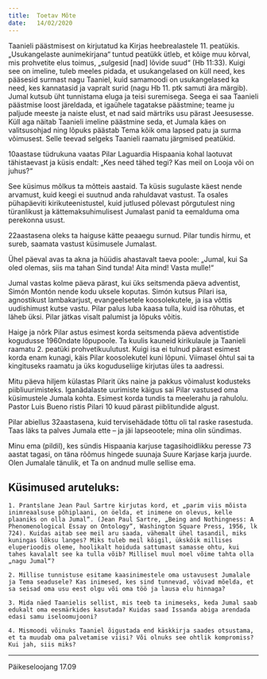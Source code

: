```yaml
---
title:  Toetav Mõte
date:   14/02/2020
---
```



Taanieli päästmisest on kirjutatud ka Kirjas heebrealastele 11. peatükis. „Usukangelaste aunimekirjana“ tuntud peatükk ütleb, et kõige muu kõrval, mis prohvetite elus toimus, „sulgesid [nad] lõvide suud“ (Hb 11:33). Kuigi see on imeline, tuleb meeles pidada, et usukangelased on küll need, kes pääsesid surmast nagu Taaniel, kuid samamoodi on usukangelased ka need, kes kannatasid ja vapralt surid (nagu Hb 11. ptk samuti ära märgib). Jumal kutsub üht tunnistama eluga ja teisi suremisega. Seega ei saa Taanieli päästmise loost järeldada, et igaühele tagatakse päästmine; teame ju paljude meeste ja naiste elust, et nad said märtriks usu pärast Jeesusesse. Küll aga näitab Taanieli imeline päästmine seda, et Jumala käes on valitsusohjad ning lõpuks päästab Tema kõik oma lapsed patu ja surma võimusest. Selle teevad selgeks Taanieli raamatu järgmised peatükid.

10aastase tüdrukuna vaatas Pilar Laguardia Hispaania kohal laotuvat tähistaevast ja küsis endalt: „Kes need tähed tegi? Kas meil on Looja või on juhus?“

See küsimus mõlkus ta mõtteis aastaid. Ta küsis sugulaste käest nende arvamust, kuid keegi ei suutnud anda rahuldavat vastust. Ta osales pühapäeviti kirikuteenistustel, kuid jutlused põlevast põrgutulest ning türanlikust ja kättemaksuhimulisest Jumalast panid ta eemalduma oma perekonna usust.

22aastasena oleks ta haiguse kätte peaaegu surnud. Pilar tundis hirmu, et sureb, saamata vastust küsimusele Jumalast.

Ühel päeval avas ta akna ja hüüdis ahastavalt taeva poole: „Jumal, kui Sa oled olemas, siis ma tahan Sind tunda! Aita mind! Vasta mulle!“

Jumal vastas kolme päeva pärast, kui üks seitsmenda päeva adventist, Simón Montón nende kodu uksele koputas. Simón kutsus Pilari isa, agnostikust lambakarjust, evangeelsetele koosolekutele, ja isa võttis uudishimust kutse vastu. Pilar palus luba kaasa tulla, kuid isa rõhutas, et läheb üksi. Pilar jätkas visalt palumist ja lõpuks võitis.

Haige ja nõrk Pilar astus esimest korda seitsmenda päeva adventistide kogudusse 1960ndate lõpupoole. Ta kuulis kauneid kirikulaule ja Taanieli raamatu 2. peatüki prohvetikuulutust. Kuigi isa ei tulnud pärast esimest korda enam kunagi, käis Pilar koosolekutel kuni lõpuni. Viimasel õhtul sai ta kingituseks raamatu ja üks koguduseliige kirjutas üles ta aadressi.

Mitu päeva hiljem külastas Pilarit üks naine ja pakkus võimalust kodusteks piibliuurimisteks. Iganädalaste uurimiste käigus sai Pilar vastused oma küsimustele Jumala kohta. Esimest korda tundis ta meelerahu ja rahulolu. Pastor Luis Bueno ristis Pilari 10 kuud pärast piiblitundide algust.

Pilar abiellus 32aastasena, kuid tervisehädade tõttu oli tal raske rasestuda. Taas läks ta palves Jumala ette – ja jäi lapseootele; mina olin sündimas.

Minu ema (pildil), kes sündis Hispaania karjuse tagasihoidlikku peresse 73 aastat tagasi, on täna rõõmus hingede suunaja Suure Karjase karja juurde. Olen Jumalale tänulik, et Ta on andnud mulle sellise ema.

## Küsimused aruteluks:

`1. Prantslane Jean Paul Sartre kirjutas kord, et „parim viis mõista inimreaalsuse põhiplaani, on öelda, et inimene on olevus, kelle plaaniks on olla Jumal“. (Jean Paul Sartre, „Being and Nothingness: A Phenomenological Essay on Ontology“, Washington Square Press, 1956, lk 724). Kuidas aitab see meil aru saada, vähemalt ühel tasandil, miks kuningas lõksu langes? Miks tuleb meil kõigil, ükskõik millises eluperioodis oleme, hoolikalt hoiduda sattumast samasse ohtu, kui tahes kavalalt see ka tulla võib? Millisel muul moel võime tahta olla „nagu Jumal“?`

`2. Millise tunnistuse esitame kaasinimestele oma ustavusest Jumalale ja Tema seadusele? Kas inimesed, kes sind tunnevad, võivad mõelda, et sa seisad oma usu eest olgu või oma töö ja lausa elu hinnaga?`

`3. Mida näed Taanielis sellist, mis teeb ta inimeseks, keda Jumal saab edukalt oma eesmärkides kasutada? Kuidas saad Issanda abiga arendada edasi samu iseloomujooni?`

`4. Mismoodi võinuks Taaniel õigustada end käskkirja saades otsustama, et ta muudab oma palvetamise viisi? Või olnuks see ohtlik kompromiss? Kui jah, siis miks?`

---
Päikeseloojang 17.09
